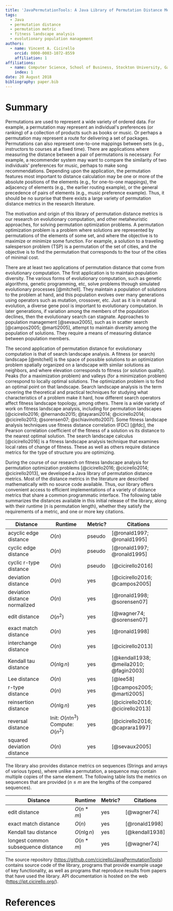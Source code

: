 ```yaml
---
title: 'JavaPermutationTools: A Java Library of Permutation Distance Metrics'
tags:
  - Java
  - permutation distance
  - permutation metric
  - fitness landscape analysis
  - evolutionary population management
authors:
  - name: Vincent A. Cicirello
    orcid: 0000-0003-1072-8559
    affiliation: 1
affiliations:
  - name: Computer Science, School of Business, Stockton University, Galloway, NJ 08205
    index: 1
date: 20 August 2018
bibliography: paper.bib
---
```


# Summary

Permutations are used to represent a wide variety of ordered data.  For example,
a permutation may represent an individual's preferences (or ranking) of a collection
of products such as books or music.  Or perhaps a permutation may represent a route
for delivering a set of packages.  Permutations can also represent one-to-one mappings 
between sets (e.g., instructors to courses at a fixed time).  There are applications 
where measuring the distance between a pair of permutations is necessary.  For example,
a recommender system may want to compare the similarity of two individuals' preferences 
for music, perhaps to make song recommendations.  Depending upon the application, 
the permutation features most important to distance calculation may be one or more of 
the absolute positions of the elements (e.g., for one-to-one mappings), the adjacency 
of elements (e.g., the earlier routing example), or the general precedence of pairs of 
elements (e.g., music preference example).  Thus, it should be no surprise that there
exists a large variety of permutation distance metrics in the research literature.

The motivation and origin of this library of permutation distance metrics is our research 
on evolutionary computation, and other metaheuristic approaches, for solving permutation 
optimization problems.  A permutation optimization problem is a problem where solutions 
are represented by permutations of the elements of some set, and where the objective is to 
maximize or minimize some function.  For example, a solution to a traveling salesperson 
problem (TSP) is a permutation of the set of cities, and the objective is to find the 
permutation that corresponds to the tour of the cities of minimal cost.

There are at least two applications of permutation distance that come from evolutionary 
computation.  The first application is to maintain population diversity.  The various forms 
of evolutionary computation, such as genetic algorithms, genetic programming, etc, solve 
problems through simulated evolutionary processes [@mitchell].  They maintain a population of solutions 
to the problem at hand, and this population evolves over many generations using operators 
such as mutation, crossover, etc.  Just as it is in natural evolution, a diverse gene 
pool is important to evolutionary computation.  In later generations, if variation among 
the members of the population declines, then the evolutionary search can stagnate.  Approaches 
to population management [@sevaux2005], such as in scatter search [@campos2005; @marti2005], 
attempt to maintain diversity among the population of solutions.  They require a means of 
measuring distance between population members.

The second application of permutation distance for evolutionary computation is that of search 
landscape analysis.  A fitness (or search) landscape [@mitchell] is the space of possible 
solutions to an optimization problem spatially organized on a landscape with similar solutions 
as neighbors, and where elevation corresponds to fitness (or solution quality).  Peaks (for 
a maximization problem) and valleys (for a minimization problem) correspond to locally optimal 
solutions. The optimization problem is to find an optimal point on that landscape.  Search 
landscape analysis is the term covering the theoretical and practical techniques for studying what
characteristics of a problem make it hard, how different search operators affect fitness landscape 
topology, among others.  There is a wide variety of work on fitness landscape analysis, including 
for permutation landscapes [@cicirello2016; @hernando2015; @tayarani2014; @cicirello2014; @cicirello2013; @sorensen07; @schiavinotto2007].
Some fitness landscape analysis techniques use fitness distance correlation (FDC) [@fdc], the Pearson 
correlation coefficient of the fitness of a solution vs its distance to the nearest optimal solution.  The 
search landscape calculus [@cicirello2016] is a fitness landscape analysis technique that examines 
local rates of change of fitness.  These as well as others require distance metrics for the type of 
structure you are optimizing.

During the course of our research on fitness landscape analysis for permutation optimization 
problems [@cicirello2016; @cicirello2014; @cicirello2013], we developed a Java library of permutation
distance metrics.  Most of the distance metrics in the literature are described mathematically with 
no source code available.  Thus, our library offers convenient access to efficient implementations of
a variety of distance metrics that share a common programmatic interface.  The following table
summarizes the distances available in this initial release of the library, along with their runtime
($n$ is permutation length), whether they satisfy the requirements of a metric, and one or more key citations.

Distance | Runtime | Metric? | Citations
-------- | ------- | ------- | ---------
acyclic edge distance | $O(n)$ | pseudo | [@ronald1997; @ronald1995]
cyclic edge distance | $O(n)$ | pseudo | [@ronald1997; @ronald1995]
cyclic r-type distance | $O(n)$ | pseudo | [@cicirello2016]
deviation distance | $O(n)$ | yes | [@cicirello2016; @campos2005]
deviation distance normalized | $O(n)$ | yes | [@ronald1998; @sorensen07]
edit distance | $O(n^2)$ | yes | [@wagner74; @sorensen07]
exact match distance | $O(n)$ | yes | [@ronald1998]
interchange distance | $O(n)$ | yes | [@cicirello2013]
Kendall tau distance | $O(n \lg n)$ | yes | [@kendall1938; @meila2010; @fagin2003]
Lee distance | $O(n)$ | yes | [@lee58]
r-type distance | $O(n)$ | yes | [@campos2005; @marti2005]
reinsertion distance | $O(n \lg n)$ | yes | [@cicirello2016; @cicirello2013]
reversal distance | Init: $O(n!n^3)$ Compute: $O(n^2)$ | yes | [@cicirello2016; @caprara1997]
squared deviation distance | $O(n)$ | yes | [@sevaux2005]

The library also provides distance metrics on sequences (Strings and arrays of various types), where unlike
a permutation, a sequence may contain multiple copies of the same element.  The following table lists the metrics on
sequences that are provided ($n \leq m$ are the lengths of the compared sequences).

Distance | Runtime | Metric? | Citations
-------- | ------- | ------- | ---------
edit distance | $O(n*m)$ | yes | [@wagner74]
exact match distance | $O(n)$ | yes | [@ronald1998]
Kendall tau distance | $O(n \lg n)$ | yes | [@kendall1938]
longest common subsequence distance | $O(n*m)$ | yes | [@wagner74]

The source repository (https://github.com/cicirello/JavaPermutationTools) 
contains source code of the library, programs that provide example 
usage of key functionality, as well as programs that reproduce results from papers that 
have used the library.  API documentation is hosted on the web (https://jpt.cicirello.org/).

# References
